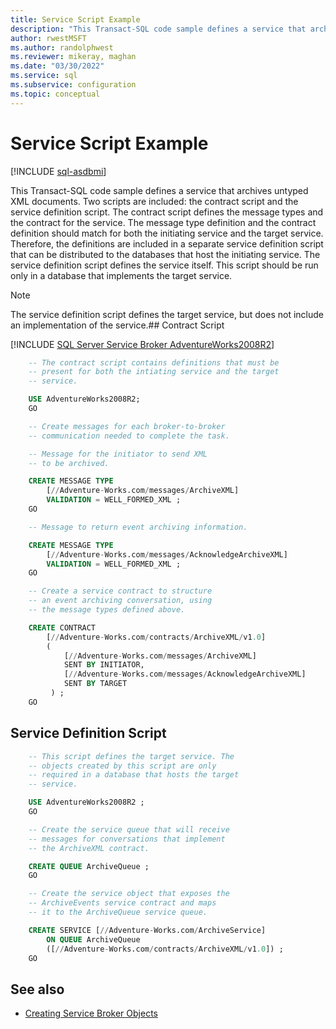 ```yaml
---
title: Service Script Example
description: "This Transact-SQL code sample defines a service that archives untyped XML documents."
author: rwestMSFT
ms.author: randolphwest
ms.reviewer: mikeray, maghan
ms.date: "03/30/2022"
ms.service: sql
ms.subservice: configuration
ms.topic: conceptual
---
```


# Service Script Example

[!INCLUDE [sql-asdbmi](../../includes/applies-to-version/sql-asdbmi.md)]

This Transact-SQL code sample defines a service that archives untyped XML documents. Two scripts are included: the contract script and the service definition script. The contract script defines the message types and the contract for the service. The message type definition and the contract definition should match for both the initiating service and the target service. Therefore, the definitions are included in a separate service definition script that can be distributed to the databases that host the initiating service. The service definition script defines the service itself. This script should be run only in a database that implements the target service.

> [!NOTE]
> The service definition script defines the target service, but does not include an implementation of the service.## Contract Script

[!INCLUDE [SQL Server Service Broker AdventureWorks2008R2](../../includes/service-broker-adventureworks-2008-r2.md)]

```sql
    -- The contract script contains definitions that must be
    -- present for both the intiating service and the target
    -- service.

    USE AdventureWorks2008R2;
    GO

    -- Create messages for each broker-to-broker
    -- communication needed to complete the task.

    -- Message for the initiator to send XML
    -- to be archived.

    CREATE MESSAGE TYPE
        [//Adventure-Works.com/messages/ArchiveXML]
        VALIDATION = WELL_FORMED_XML ;
    GO

    -- Message to return event archiving information.

    CREATE MESSAGE TYPE
        [//Adventure-Works.com/messages/AcknowledgeArchiveXML]
        VALIDATION = WELL_FORMED_XML ;
    GO

    -- Create a service contract to structure
    -- an event archiving conversation, using
    -- the message types defined above.

    CREATE CONTRACT
        [//Adventure-Works.com/contracts/ArchiveXML/v1.0]
        (
            [//Adventure-Works.com/messages/ArchiveXML]
            SENT BY INITIATOR,
            [//Adventure-Works.com/messages/AcknowledgeArchiveXML]
            SENT BY TARGET
         ) ;
    GO
```

## Service Definition Script

```sql
    -- This script defines the target service. The
    -- objects created by this script are only
    -- required in a database that hosts the target
    -- service.

    USE AdventureWorks2008R2 ;
    GO

    -- Create the service queue that will receive
    -- messages for conversations that implement
    -- the ArchiveXML contract.

    CREATE QUEUE ArchiveQueue ;
    GO

    -- Create the service object that exposes the
    -- ArchiveEvents service contract and maps
    -- it to the ArchiveQueue service queue.

    CREATE SERVICE [//Adventure-Works.com/ArchiveService]
        ON QUEUE ArchiveQueue
        ([//Adventure-Works.com/contracts/ArchiveXML/v1.0]) ;
    GO
```

## See also

- [Creating Service Broker Objects](creating-service-broker-objects.md)
